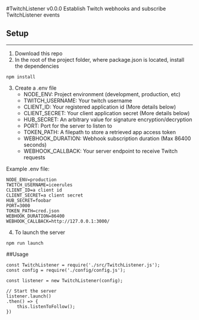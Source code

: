 #TwitchListener v0.0.0
Establish Twitch webhooks and subscribe TwitchListener events
## Setup
---
1. Download this repo
2. In the root of the project folder, where package.json is located, install the dependencies
```
npm install
```
3. Create a .env file
    - NODE_ENV: Project environment (development, production, etc)
    - TWITCH_USERNAME: Your twitch username
    - CLIENT_ID: Your registered application id (More details below)
    - CLIENT_SECRET: Your client application secret (More details below)
    - HUB_SECRET: An arbitrary value for signature encryption/decryption
    - PORT: Port for the server to listen to
    - TOKEN_PATH: A filepath to store a retrieved app access token
    - WEBHOOK_DURATION: Webhook subscription duration (Max 86400 seconds)
    - WEBHOOK_CALLBACK: Your server endpoint to receive Twitch requests

Example .env file:
```
NODE_ENV=production
TWITCH_USERNAME=iceerules
CLIENT_ID=a client id
CLIENT_SECRET=a client secret
HUB_SECRET=foobar
PORT=3000
TOKEN_PATH=cred.json
WEBHOOK_DURATION=86400
WEBHOOK_CALLBACK=http://127.0.0.1:3000/
```
4. To launch the server
```
npm run launch
```
##Usage
```
const TwitchListener = require('./src/TwitchListener.js');
const config = require('./config/config.js');

const listener = new TwitchListener(config);

// Start the server
listener.launch()
.then() => {
    this.listenToFollow();
})


